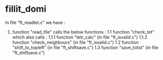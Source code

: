 # fillit_domi

In file "ft_readtet.c" we have :
  1. function "read_file" calls the below functions :
      1.1 function "check_tet" which also calls :
          1.1.1 function "tetr_calc"        (in file "ft_isvalid.c")
				  1.1.2 function "check_neighbours" (in file "ft_isvalid.c")
      1.2 function "shift_to_topleft" (in file "ft_shiftsave.c")
      1.3 function "save_tolist" (in file "ft_shiftsave.c")
